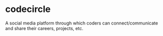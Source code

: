 # codecircle
A social media platform through which coders can connect/communicate and share their careers, projects, etc.
